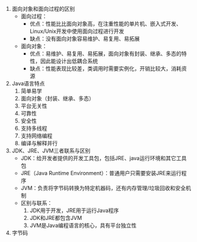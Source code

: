 1. 面向对象和面向过程的区别
   - 面向过程：
     - 优点：性能比比面向对象高，在注重性能的单片机、嵌入式开发、Linux/Unix开发中使用面向过程进行开发
     - 缺点：没有面向对象容易维护、易复用、易拓展
   - 面向对象：
     - 优点：易维护、易复用、易拓展，面向对象有封装、继承、多态的特性，因此能设计出低耦合系统
     - 缺点：性能表现比较差，类调用时需要实例化，开销比较大，消耗资源
2. Java语言特点
   1. 简单易学
   2. 面向对象（封装、继承、多态）
   3. 平台无关性
   4. 可靠性
   5. 安全性
   6. 支持多线程
   7. 支持网络编程
   8. 编译与解释并行
3. JDK、JRE、JVM三者联系与区别
   - JDK：给开发者提供的开发工具包，包括JRE、java运行环境和其它工具包
   - JRE（Java Runtime Environment）：普通用户只需要安装JRE来运行程序
   - JVM：负责将字节码转换为特定机器码，还有内存管理/垃圾回收和安全机制
   - 区别与联系：
     1. JDK用于开发，JRE用于运行Java程序
     2. JDK和JRE都包含JVM
     3. JVM是Java编程语言的核心，具有平台独立性
4. 字节码